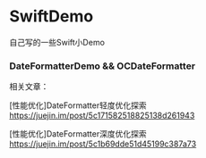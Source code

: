 # SwiftDemo
自己写的一些Swift小Demo

### DateFormatterDemo && OCDateFormatter
相关文章：

[性能优化]DateFormatter轻度优化探索 https://juejin.im/post/5c171582518825138d261943

[性能优化]DateFormatter深度优化探索 https://juejin.im/post/5c1b69dde51d45199c387a73
